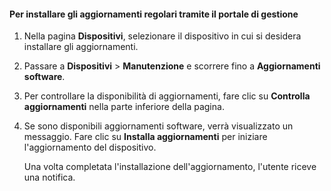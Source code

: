 <!--author=SharS last changed: 9/17/15-->

#### Per installare gli aggiornamenti regolari tramite il portale di gestione

1. Nella pagina **Dispositivi**, selezionare il dispositivo in cui si desidera installare gli aggiornamenti.

2. Passare a **Dispositivi** > **Manutenzione** e scorrere fino a **Aggiornamenti software**.

3. Per controllare la disponibilità di aggiornamenti, fare clic su **Controlla aggiornamenti** nella parte inferiore della pagina.

4. Se sono disponibili aggiornamenti software, verrà visualizzato un messaggio. Fare clic su **Installa aggiornamenti** per iniziare l'aggiornamento del dispositivo.

    Una volta completata l'installazione dell'aggiornamento, l'utente riceve una notifica.

<!---HONumber=Oct15_HO3-->
